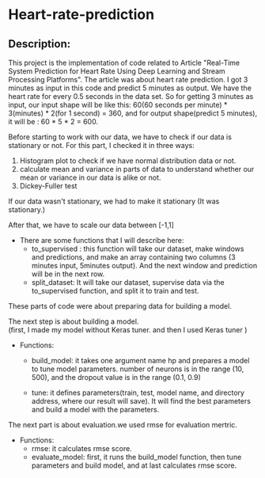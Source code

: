 # Heart-rate-prediction
## Description:
This project is the implementation of code related to Article "Real-Time System Prediction for Heart Rate Using Deep
Learning and Stream Processing Platforms".
The article was about heart rate prediction.
I got 3 minutes as input in this code and predict 5 minutes as output. We have the heart rate for every 0.5 seconds in the data set. So for getting 3 minutes as input, our input shape will be like this: 60(60 seconds per minute) * 3(minutes) * 2(for 1 second) = 360,  and for output shape(predict 5 minutes), it will be : 60 * 5 * 2 = 600.

Before starting to work with our data, we have to check if our data is stationary or not.
For this part, I checked it in three ways: 
  1. Histogram plot to check if we have normal distribution data or not.
  2. calculate mean and variance in parts of data to understand whether our mean or variance in our data is alike or not.
  3. Dickey-Fuller test

  If our data wasn't stationary, we had to make it stationary (It was stationary.)

After that, we have to scale our data between [-1,1] 
* There are some functions that I will describe here:
  *   to_supervised : 
     this function will take our dataset, make windows and predictions, and make an array containing two columns (3 minutes input, 5minutes output).
And the next window and prediction will be in the next row.
  *   split_dataset: It will take our dataset, supervise data via the to_supervised function, and split it to train and test.

These parts of code were about preparing data for building a model.

The next step is about building a model.  
  (first, I made my model without Keras tuner. and then I used Keras tuner )
  * Functions: 
    * build_model: it takes one argument name hp and prepares a model to tune model parameters. number of neurons is in the range (10, 500), and the dropout value is in the range (0.1, 0.9)

    * tune: it defines parameters(train, test,  model name, and directory address, where our result will save). It will find the best parameters and build a model with the parameters.

The next part is about evaluation.we used rmse for evaluation mertric.
  * Functions:
    * rmse: it calculates rmse score.
    * evaluate_model: first, it runs the build_model function, then tune parameters and build model,  and at last calculates rmse score.
